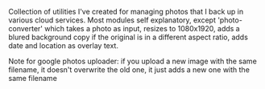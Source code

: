 Collection of utilities I've created for managing photos that I back up in various cloud services. Most modules self explanatory, except 'photo-converter' which takes a photo as input, resizes to 1080x1920, adds a blured background copy if the original is in a different aspect ratio, adds date and location as overlay text.

Note for google photos uploader: if you upload a new image with the same filename, it doesn't overwrite the old one, it just adds a new one with the same filename
